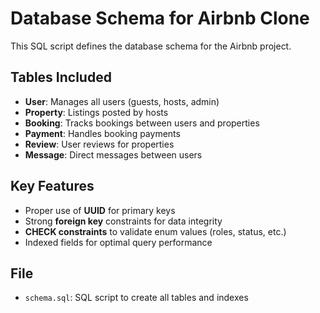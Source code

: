 # Database Schema for Airbnb Clone

This SQL script defines the database schema for the Airbnb project.

## Tables Included

- **User**: Manages all users (guests, hosts, admin)
- **Property**: Listings posted by hosts
- **Booking**: Tracks bookings between users and properties
- **Payment**: Handles booking payments
- **Review**: User reviews for properties
- **Message**: Direct messages between users

## Key Features

- Proper use of **UUID** for primary keys
- Strong **foreign key** constraints for data integrity
- **CHECK constraints** to validate enum values (roles, status, etc.)
- Indexed fields for optimal query performance

## File
- `schema.sql`: SQL script to create all tables and indexes
